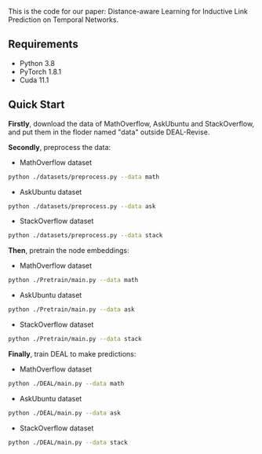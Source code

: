 This is the code for our paper: Distance-aware Learning for Inductive Link Prediction on Temporal Networks.

## Requirements

- Python 3.8
- PyTorch 1.8.1
- Cuda 11.1

## Quick Start
**Firstly**, download the data of MathOverflow, AskUbuntu and StackOverflow, and put them in the floder named "data" outside DEAL-Revise. 

**Secondly**, preprocess the data:
* MathOverflow dataset
```bash
python ./datasets/preprocess.py --data math
```
* AskUbuntu dataset
```bash
python ./datasets/preprocess.py --data ask
```
* StackOverflow dataset
```bash
python ./datasets/preprocess.py --data stack
```

**Then**, pretrain the node embeddings:
* MathOverflow dataset
```bash
python ./Pretrain/main.py --data math
```
* AskUbuntu dataset
```bash
python ./Pretrain/main.py --data ask
```
* StackOverflow dataset
```bash
python ./Pretrain/main.py --data stack
```

**Finally**, train DEAL to make predictions:
* MathOverflow dataset
```bash
python ./DEAL/main.py --data math
```
* AskUbuntu dataset
```bash
python ./DEAL/main.py --data ask
```
* StackOverflow dataset
```bash
python ./DEAL/main.py --data stack
```
